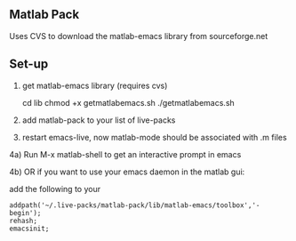 ## Matlab Pack 

Uses CVS to download the matlab-emacs library from sourceforge.net

## Set-up

1) get matlab-emacs library (requires cvs) 

    cd lib
    chmod +x getmatlabemacs.sh
    ./getmatlabemacs.sh

2) add matlab-pack to your list of live-packs

3) restart emacs-live, now matlab-mode should be associated with .m files

4a) Run M-x matlab-shell to get an interactive prompt in emacs

4b) OR if you want to use your emacs daemon in the matlab gui:

add the following to your       
    
    addpath('~/.live-packs/matlab-pack/lib/matlab-emacs/toolbox','-begin');
    rehash;
    emacsinit;


